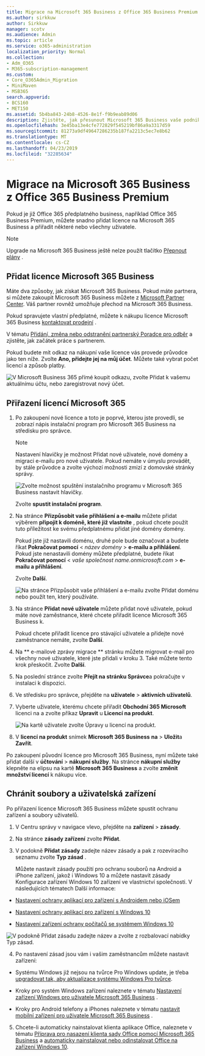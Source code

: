```yaml
---
title: Migrace na Microsoft 365 Business z Office 365 Business Premium
ms.author: sirkkuw
author: Sirkkuw
manager: scotv
ms.audience: Admin
ms.topic: article
ms.service: o365-administration
localization_priority: Normal
ms.collection:
- Adm_O365
- M365-subscription-management
ms.custom:
- Core_O365Admin_Migration
- MiniMaven
- MSB365
search.appverid:
- BCS160
- MET150
ms.assetid: 5b4ba843-24b8-4526-8e1f-f9b9eab89d06
description: Zjistěte, jak přesunout Microsoft 365 Business vaše podnikání.
ms.openlocfilehash: 3e45ba13e4cfe772829f545219bf86a9a3317d59
ms.sourcegitcommit: 81273a9df49647286235b187fa2213c5ec7e8b62
ms.translationtype: MT
ms.contentlocale: cs-CZ
ms.lasthandoff: 04/23/2019
ms.locfileid: "32285634"
---
```

# <a name="migrate-to-microsoft-365-business-from-office-365-business-premium"></a>Migrace na Microsoft 365 Business z Office 365 Business Premium

Pokud je již Office 365 předplatného business, například Office 365 Business Premium, můžete snadno přidat licence na Microsoft 365 Business a přiřadit některé nebo všechny uživatele.
  
> [!NOTE]
> Upgrade na Microsoft 365 Business ještě nelze použít tlačítko [Přepnout plány](https://support.office.com/article/73318661-8f33-478b-bcc7-fb8d69dbb22a?.aspx#switchbutton) . 
  
## <a name="add-microsoft-365-business-licenses"></a>Přidat licence Microsoft 365 Business

Máte dva způsoby, jak získat Microsoft 365 Business. Pokud máte partnera, si můžete zakoupit Microsoft 365 Business můžete z [Microsoft Partner Center](get-microsoft-365-business.md). Váš partner rovněž umožňuje přechod na Microsoft 365 Business.
  
Pokud spravujete vlastní předplatné, můžete k nákupu licence Microsoft 365 Business [kontaktovat prodejní](https://www.microsoft.com/microsoft-365/business) . 
  
V tématu [Přidání, změna nebo odstranění partnerský Poradce pro odběr](https://support.office.com/article/f86e8177-936e-491e-9024-44dea2b296ff) a zjistěte, jak začátek práce s partnerem. 
  
Pokud budete mít odkaz na nákupní vaše licence vás provede průvodce jako ten níže. Zvolte **Ano, přidejte jej na můj účet**. Můžete také vybrat počet licencí a způsob platby.
  
![V Microsoft Business 365 přímé koupit odkazu, zvolte Přidat k vašemu aktuálnímu účtu, nebo zaregistrovat nový účet.](media/8bc54fd1-9cab-44d5-af91-c471e89aea46.png)
  
## <a name="assign-microsoft-365-licenses"></a>Přiřazení licencí Microsoft 365

1. Po zakoupení nové licence a toto je poprvé, kterou jste provedli, se zobrazí nápis instalační program pro Microsoft 365 Business na středisku pro správce.
    
    > [!NOTE]
    > Nastavení hlavičky je možnost Přidat nové uživatele, nové domény a migraci e-mailu pro nové uživatele. Pokud nemáte v úmyslu provádět, by stále průvodce a zvolte výchozí možnosti zmizí z domovské stránky správy. 
  
   ![Zvolte možnost spuštění instalačního programu v Microsoft 365 Business nastavit hlavičky.](media/8d3b0d97-7cca-497f-9364-4b00ad670209.png)
  
    Zvolte **spustit instalační program**.
    
2. Na stránce **Přizpůsobit vaše přihlášení a e-mailu** můžete přidat výběrem **připojit k doméně, které již vlastníte** , pokud chcete použít tuto příležitost ke svému předplatnému přidat jiné domény domény. 
    
    Pokud jste již nastavili doménu, druhé pole bude označovat a budete říkat **Pokračovat pomocí** \< _název domény_ \> **e-mailu a přihlášení**.   Pokud jste nenastavili domény můžete předplatné, budete říkat **Pokračovat pomocí** \< _vaše společnost name.onmicrosoft.com_ \> **e-mailu a přihlášení**.  
    
    Zvolte **Další**.
    
    ![Na stránce Přizpůsobit vaše přihlášení a e-mailu zvolte Přidat doménu nebo použít ten, který používáte.](media/c3f5cfb2-1189-4d2f-803b-c9feb008a7a3.png)
  
3. Na stránce **Přidat nové uživatele** můžete přidat nové uživatele, pokud máte nové zaměstnance, které chcete přiřadit licence Microsoft 365 Business k. 
    
    Pokud chcete přiřadit licence pro stávající uživatele a přidejte nové zaměstnance nemáte, zvolte **Další**.
    
4. Na ** e-mailové zprávy migrace ** stránku můžete migrovat e-mail pro všechny nové uživatele, které jste přidali v kroku 3. Také můžete tento krok přeskočit. Zvolte **Další**.
    
5. Na poslední stránce zvolte **Přejít na stránku Správce**a pokračujte v instalaci k dispozici.
    
6. Ve středisku pro správce, přejděte na **uživatele** \> **aktivních uživatelů**.
    
7. Vyberte uživatele, kterému chcete přiřadit **Obchodní 365 Microsoft** licenci na a zvolte příkaz **Upravit** u **Licencí na produkt**.
    
    ![Na kartě uživatele zvolte Úpravy u licencí na produkt.](media/be0fe2d8-7ff8-447c-88f6-d212ed78451c.png)
  
8. V **licencí na produkt** snímek **Microsoft 365 Business** **na** \> **Uložit**a **Zavřít**.
    
Po zakoupení původní licence pro Microsoft 365 Business, nyní můžete také přidat další v **účtování** \> **nákupní služby**. Na stránce **nákupní služby** klepněte na elipsu na kartě **Microsoft 365 Business** a zvolte **změnit množství licencí** k nákupu více. 
  
## <a name="protect-user-devices-and-files"></a>Chránit soubory a uživatelská zařízení

Po přiřazení licence Microsoft 365 Business můžete spustit ochranu zařízení a soubory uživatelů.
  
1. V Centru správy v navigace vlevo, přejděte na **zařízení** \> **zásady**.
    
2. Na stránce **zásady zařízení** zvolte **Přidat**.
    
3. V podokně **Přidat zásady** zadejte název zásady a pak z rozevíracího seznamu zvolte **Typ zásad** . 
    
    Můžete nastavit zásady použití pro ochranu souborů na Android a iPhone zařízení, jakož i Windows 10 a můžete nastavit zásady Konfigurace zařízení Windows 10 zařízení ve vlastnictví společnosti. V následujících tématech Další informace:
    
  - [Nastavení ochrany aplikací pro zařízení s Androidem nebo iOSem](app-protection-settings-for-android-and-ios.md)
    
  - [Nastavení ochrany aplikací pro zařízení s Windows 10](protection-settings-for-windows-10-devices.md)
    
  - [Nastavení zařízení ochrany počítačů se systémem Windows 10](protection-settings-for-windows-10-pcs.md)
    
   ![V podokně Přidat zásadu zadejte název a zvolte z rozbalovací nabídky Typ zásad.](media/76ef37e4-1d18-4f34-8a0f-391ab1d0ae2b.png)
  
4. Po nastavení zásad jsou vám i vašim zaměstnancům můžete nastavit zařízení:
    
  - Systému Windows již nejsou na tvůrce Pro Windows update, je třeba [upgradovat tak, aby aktualizace systému Windows Pro tvůrce](upgrade-to-windows-pro-creators-update.md).
    
  - Kroky pro systém Windows zařízení naleznete v tématu [Nastavení zařízení Windows pro uživatele Microsoft 365 Business](set-up-windows-devices.md) . 
    
  - Kroky pro Android telefony a iPhones naleznete v tématu [nastavit mobilní zařízení pro uživatele Microsoft 365 Business](set-up-mobile-devices.md) . 
    
5. Chcete-li automaticky nainstalovat klienta aplikace Office, naleznete v tématu [Příprava pro nasazení klienta sady Office pomocí Microsoft 365 Business](prepare-for-office-client-deployment.md) a [automaticky nainstalovat nebo odinstalovat Office na zařízení Windows 10](auto-install-or-uninstall-office.md).
    


